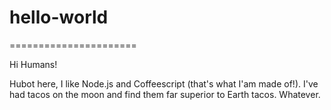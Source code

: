 # hello-world
======================

Hi Humans!

Hubot here, I like Node.js and Coffeescript (that's what I'am made of!).
I've had tacos on the moon and find them far superior to Earth tacos.
Whatever.
